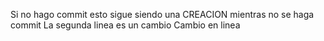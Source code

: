 Si no hago commit esto sigue siendo una CREACION mientras no se haga commit
La segunda linea es un cambio
Cambio en linea
